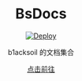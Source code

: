 <div align="center">

# BsDocs

[![Deploy](https://github.com/b1acksoil/BsDocs/actions/workflows/actions.yml/badge.svg)](https://github.com/b1acksoil/BsDocs/actions/workflows/actions.yml)

b1acksoil 的文档集合

[点击前往](https://docs.blacksoil.top/)

</div>